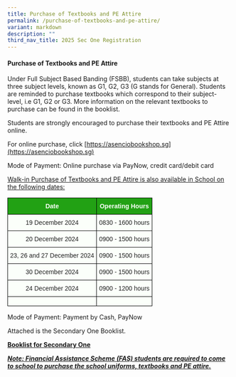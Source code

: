```yaml
---
title: Purchase of Textbooks and PE Attire
permalink: /purchase-of-textbooks-and-pe-attire/
variant: markdown
description: ""
third_nav_title: 2025 Sec One Registration
---
```

#### Purchase of Textbooks and PE Attire
Under Full Subject Based Banding (FSBB), students can take subjects at three subject levels, known as G1, G2, G3 (G stands for General). Students are reminded to purchase textbooks which correspond to their subject-level, i.e G1, G2 or G3. More information on the relevant textbooks to purchase can be found in the booklist.

Students are strongly encouraged to purchase their textbooks and PE Attire online.

  

For online purchase, click&nbsp;[https://asenciobookshop.sg](https://asenciobookshop.sg)

Mode of Payment: Online purchase via PayNow, credit card/debit card

  

<u>Walk-in Purchase of Textbooks and PE Attire is also available in School on the following dates:</u>

<style type="text/css">
.tg  {border-collapse:collapse;border-spacing:0;}
.tg td{border-color:black;border-style:solid;border-width:1px;font-family:Arial, sans-serif;font-size:14px;
  overflow:hidden;padding:10px 5px;word-break:normal;}
.tg th{border-color:black;border-style:solid;border-width:1px;font-family:Arial, sans-serif;font-size:14px;
  font-weight:normal;overflow:hidden;padding:10px 5px;word-break:normal;}
.tg .tg-xn89{background-color:#22A114;color:#FBFFFA;font-weight:bold;text-align:center;vertical-align:middle}
.tg .tg-s6uv{background-color:#FBFFFA;color:#222;text-align:center;vertical-align:middle}
</style>
<table class="tg">
<thead>
  <tr>
    <th class="tg-xn89" colspan="3"><span style="color:#FBFFFA;background-color:#22A114">Date</span></th>
    <th class="tg-xn89" colspan="2"><span style="color:#FBFFFA;background-color:#22A114">Operating Hours</span></th>
  </tr>
</thead>
<tbody>
   <tr>
    <td class="tg-s6uv" colspan="3"><span style="color:#222;background-color:#FBFFFA">19</span> <span style="color:#222;background-color:#FBFFFA"> December 2024</span><br></td>
    <td class="tg-s6uv" colspan="2"><span style="color:#222;background-color:#FBFFFA">0830 - 1600 hours</span></td>
  </tr>
	<tr>
    <td class="tg-s6uv" colspan="3"><span style="color:#222;background-color:#FBFFFA">20</span> <span style="color:#222;background-color:#FBFFFA"> December 2024</span><br></td>
    <td class="tg-s6uv" colspan="2"><span style="color:#222;background-color:#FBFFFA">0900 - 1500 hours</span></td>
  </tr>
  <tr>
    <td class="tg-s6uv" colspan="3"><span style="color:#222;background-color:#FBFFFA">23,</span> <span style="color:#222;background-color:#FBFFFA">26 and 27 December 2024</span></td>
    <td class="tg-s6uv" colspan="2"><span style="color:#222;background-color:#FBFFFA">0900 - 1500 hours</span></td>
  </tr>
  <tr>
    <td class="tg-s6uv" colspan="3"><span style="color:#222;background-color:#FBFFFA">30</span> <span style="color:#222;background-color:#FBFFFA">December 2024</span></td>
    <td class="tg-s6uv" colspan="2"><span style="color:#222;background-color:#FBFFFA">0900 - 1500 hours</span></td>
  </tr>
  <tr>
    <td class="tg-s6uv" colspan="3"><span style="color:#222;background-color:#FBFFFA">24</span> <span style="color:#222;background-color:#FBFFFA">December 2024</span></td>
    <td class="tg-s6uv" colspan="2"><span style="color:#222;background-color:#FBFFFA">0900 - 1200 hours</span></td>
  </tr>
	<tr>
    <td class="tg-s6uv" colspan="3"><span style="color:#222;background-color:#FBFFFA"></span> <span style="color:#222;background-color:#FBFFFA"></span></td>
    <td class="tg-s6uv" colspan="2"><span style="color:#222;background-color:#FBFFFA"></span></td>
  </tr>

  </tbody>
</table>


Mode of Payment: Payment by Cash, PayNow



  

Attached is the Secondary One Booklist.  

**[Booklist for Secondary One](/files/AMKSS_Secondary_One_Booklist_2025.pdf)**
  

**<em><u>Note: Financial Assistance Scheme (FAS) students are required to come to school to purchase the school uniforms, textbooks and PE attire.</u></em>**